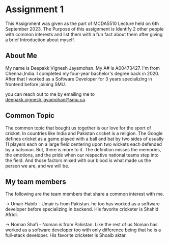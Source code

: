 
# Assignment 1

This Assignment was given as the part of MCDA5510 Lecture held on 6th September 2023. The Purpose of this assignment is Identify 2 other people with common interests and list them with a fun fact about them after giving a brief Introduction about myself.




## About Me

My name is Deepakk Vignesh Jayamohan. My A# is A00473427. I'm from Chennai,India. I completed my four-year bachelor's degree back in 2020. After that I worked as a Software Developer for 3 years specializing in frontend before joining SMU.

you can reach out to me by emailing me to deepakk.vignesh.jayamohan@smu.ca.
## Common Topic

The common topic that bought us together is our love for the sport of cricket. In countries like India and Pakistan cricket is a religion. The Google defines cricket as a game played with a ball and bat by two sides of usually 11 players each on a large field centering upon two wickets each defended by a batsman. But, there is more to it. The definition misses the memories, the emotions, and the pride when our respective national teams step into the field. And those factors mixed with our blood is what made us the person we are, and we will be.
## My team members

The following are the team members that share a common interest with me.

-> Umair Habib - Umair is from Pakistan. he too has worked as a software developer before specializing in backend. His favorite cricketer is Shahid Afridi.

-> Noman Shafi - Noman is from Pakistan. Like the rest of us Noman has worked as a software developer too with only difference being that he is a full-stack developer. His favorite cricketer is Shoaib aktar.

